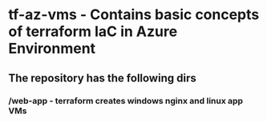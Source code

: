 # tf-az-vms - Contains basic concepts of terraform IaC in Azure Environment
## The repository has the following dirs
### /web-app - terraform creates windows nginx and linux app VMs
